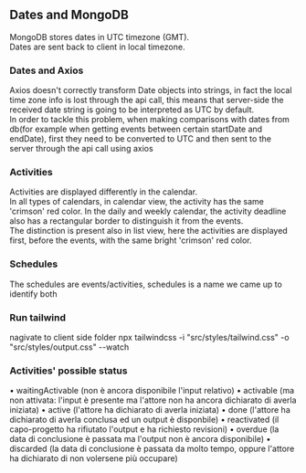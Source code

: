 ## Dates and MongoDB
MongoDB stores dates in UTC timezone (GMT).\
Dates are sent back to client in local timezone.

### Dates and Axios
Axios doesn't correctly transform Date objects into strings, in fact the local time zone info is lost through the api call, this means that server-side the received date string is going to be interpreted as UTC by default.\
In order to tackle this problem, when making comparisons with dates from db(for example when getting events between certain startDate and endDate), first they need to be converted to UTC and then sent to the server through the api call using axios

### Activities
Activities are displayed differently in the calendar.\
In all types of calendars, in calendar view, the activity has the same 'crimson' red color. In the daily and weekly calendar, the activity deadline also has a rectangular border to distinguish it from the events.\
The distinction is present also in list view, here the activities are displayed first, before the events, with the same bright 'crimson' red color.

### Schedules
The schedules are events/activities, schedules is a name we came up to identify both

### Run tailwind
nagivate to client side folder
npx tailwindcss -i "src/styles/tailwind.css" -o "src/styles/output.css" --watch

### Activities' possible status
• waitingActivable (non è ancora disponibile l'input relativo)
• activable (ma non attivata: l'input è presente ma l'attore non ha
ancora dichiarato di averla iniziata)
• active (l'attore ha dichiarato di averla iniziata)
• done (l'attore ha dichiarato di averla conclusa ed un output è
disponbile)
• reactivated (il capo-progetto ha rifiutato l'output e ha richiesto revisioni)
• overdue (la data di conclusione è passata ma l'output non è ancora
disponibile)
• discarded (la data di conclusione è passata da molto tempo,
oppure l'attore ha dichiarato di non volersene più occupare)